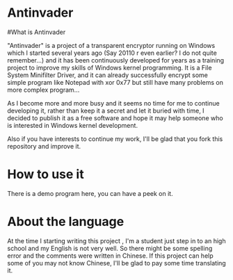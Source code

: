 Antinvader
==========

#What is Antinvader

"Antinvader" is a project of a transparent encryptor running on Windows which I started several years ago (Say 20110 r even earlier? I do not quite remember...) and it has been continuously developed for years as a training project to improve my skills of Windows kernel programming. It is a File System Minifilter Driver, and it can already successfully encrypt some simple program like Notepad with xor 0x77 but still have many problems on more complex program...

As I become more and more busy and it seems no time for me to continue developing it, rather than keep it a secret and let it buried with time, I decided to publish it as a free software and hope it may help someone who is interested in Windows kernel development.

Also if you have interests to continue my work, I'll be glad that you fork this repository and improve it.

# How to use it

There is a demo program here, you can have a peek on it.

# About the language

At the time I starting writing this project , I'm a student just step in to an high school and my English is not very well. So there might be some spelling error and the comments were written in Chinese. If this project can help some of you may not know Chinese, I'll be glad to pay some time translating it.
